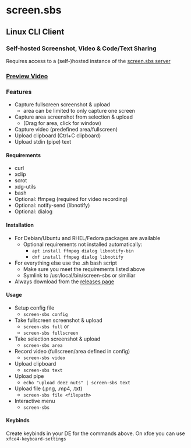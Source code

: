 # screen.sbs
## Linux CLI Client
### Self-hosted Screenshot, Video & Code/Text Sharing
Requires access to a (self-)hosted instance of the [screen.sbs server](https://github.com/screen-sbs/server)
<br>

### [Preview Video](https://screen.sbs/vcogk49hp5j)

### Features
- Capture fullscreen screenshot & upload
  - area can be limited to only capture one screen
- Capture area screenshot from selection & upload
  - (Drag for area, click for window)
- Capture video (predefined area/fullscreen)
- Upload clipboard (Ctrl+C clipboard)
- Upload stdin (pipe) text

#### Requirements
- curl
- xclip
- scrot
- xdg-utils
- bash
- Optional: ffmpeg (required for video recording)
- Optional: notify-send (libnotify)
- Optional: dialog

#### Installation
- For Debian/Ubuntu and RHEL/Fedora packages are available
  - Optional requirements not installed automatically:
    - ```apt install ffmpeg dialog libnotify-bin```
    - ```dnf install ffmpeg dialog libnotify```
- For everything else use the .sh bash script
  - Make sure you meet the requirements listed above
  - Symlink to /usr/local/bin/screen-sbs or similiar
- Always download from the [releases page](https://github.com/screen-sbs/client-linux/releases/latest)

#### Usage
- Setup config file
  - ```screen-sbs config```
- Take fullscreen screenshot & upload
  - ```screen-sbs full``` or
  - ```screen-sbs fullscreen```
- Take selection screenshot & upload
  - ```screen-sbs area```
- Record video (fullscreen/area defined in config)
  - ```screen-sbs video```
- Upload clipboard
  - ```screen-sbs text```
- Upload pipe
  - ```echo "upload deez nuts" | screen-sbs text```
- Upload file (.png, .mp4, .txt)
  - ```screen-sbs file <filepath>```
- Interactive menu
  - ```screen-sbs``` 


#### Keybinds
Create keybinds in your DE for the commands above.
On xfce you can use ```xfce4-keyboard-settings```
